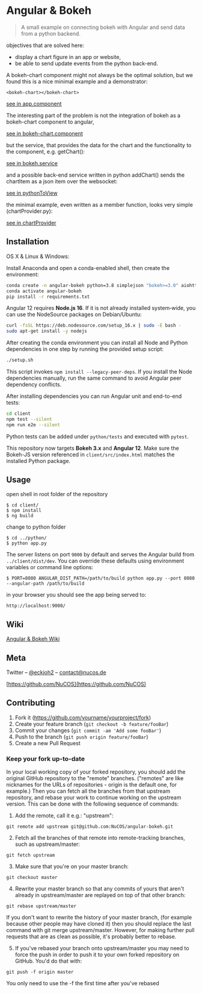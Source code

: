 # Angular & Bokeh
> A small example on connecting bokeh with Angular and send data from a python backend.

objectives that are solved here:

* display a chart figure in an app or website, 
* be able to send update events from the python back-end.

A bokeh-chart component might not always be  the optimal solution, but we found this is a nice minimal example and a demonstrator:

    <bokeh-chart></bokeh-chart>

[see in app.component](client/src/app/app.component.html)

The interesting part of the problem is not the integration of bokeh as a bokeh-chart component to angular,

[see in bokeh-chart.component](client/src/app/shared/components/bokeh-chart/bokeh-chart.component.ts)

but the service, that provides the data for the chart and the functionality to the component, e.g. getChart():

[see in bokeh.service](client/src/app/shared/services/bokeh.service.ts)

and a possible back-end service written in python addChart() sends the chartItem as a json item over the websocket:

[see in pythonToView](python/services/pythonToView.py)

the minimal example, even written as a member function, looks very simple (chartProvider.py):

[see in chartProvider](python/services/chartProvider.py)

## Installation

OS X & Linux & Windows:

Install Anaconda and open a conda-enabled shell, then create the environment:

```bash
conda create -n angular-bokeh python=3.8 simplejson "bokeh>=3.0" aiohttp
conda activate angular-bokeh
pip install -r requirements.txt
```

Angular 12 requires **Node.js 16**. If it is not already installed system‑wide,
you can use the NodeSource packages on Debian/Ubuntu:

```bash
curl -fsSL https://deb.nodesource.com/setup_16.x | sudo -E bash -
sudo apt-get install -y nodejs
```

After creating the conda environment you can install all Node and Python
dependencies in one step by running the provided setup script:

```bash
./setup.sh
```

This script invokes `npm install --legacy-peer-deps`. If you install the Node
dependencies manually, run the same command to avoid Angular peer dependency
conflicts.

After installing dependencies you can run Angular unit and end-to-end tests:

```bash
cd client
npm test --silent
npm run e2e --silent
```

Python tests can be added under `python/tests` and executed with `pytest`.

This repository now targets **Bokeh 3.x** and **Angular 12**. Make sure the
Bokeh-JS version referenced in `client/src/index.html` matches the installed
Python package.

## Usage

open shell in root folder of the repository

```
$ cd client/
$ npm install
$ ng build
```

change to python folder

```
$ cd ../python/
$ python app.py
```

The server listens on port `9000` by default and serves the Angular build from
`../client/dist/dev`. You can override these defaults using environment
variables or command line options:

```
$ PORT=8080 ANGULAR_DIST_PATH=/path/to/build python app.py --port 8080 --angular-path /path/to/build
```

in your browser you should see the app being served to:

```
http://localhost:9000/
```

## Wiki

[Angular & Bokeh Wiki](../../wiki)

## Meta

Twitter – [@eckjoh2](https://twitter.com/eckjoh2) – contact@nucos.de

[https://github.com/NuCOS](https://github.com/NuCOS)

## Contributing

1. Fork it (<https://github.com/yourname/yourproject/fork>)
2. Create your feature branch (`git checkout -b feature/fooBar`)
3. Commit your changes (`git commit -am 'Add some fooBar'`)
4. Push to the branch (`git push origin feature/fooBar`)
5. Create a new Pull Request

### Keep your fork up-to-date

In your local working copy of your forked repository, you should add the original GitHub repository to the "remote" branches. ("remotes" are like nicknames for the URLs of repositories - origin is the default one, for example.) Then you can fetch all the branches from that upstream repository, and rebase your work to continue working on the upstream version. This can be done with the following sequence of commands:

1. Add the remote, call it e.g.: "upstream":

```
git remote add upstream git@github.com:NuCOS/angular-bokeh.git
```

2. Fetch all the branches of that remote into remote-tracking branches, such as upstream/master:

```
git fetch upstream
```

3. Make sure that you're on your master branch:

```
git checkout master
```
4. Rewrite your master branch so that any commits of yours that aren't already in upstream/master are replayed on top of that other branch:

```
git rebase upstream/master
```

If you don't want to rewrite the history of your master branch, (for example because other people may have cloned it) then you should replace the last command with git merge upstream/master. However, for making further pull requests that are as clean as possible, it's probably better to rebase.

5. If you've rebased your branch onto upstream/master you may need to force the push in order to push it to your own forked repository on GitHub. You'd do that with:
```
git push -f origin master
```
You only need to use the -f the first time after you've rebased
